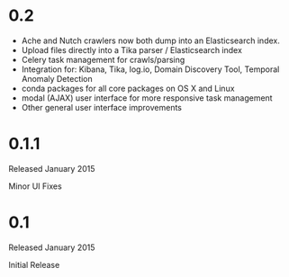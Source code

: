 # 0.2

* Ache and Nutch crawlers now both dump into an Elasticsearch index.
* Upload files directly into a Tika parser / Elasticsearch index
* Celery task management for crawls/parsing
* Integration for: Kibana, Tika, log.io, Domain Discovery Tool, Temporal Anomaly Detection
* conda packages for all core packages on OS X and Linux
* modal (AJAX) user interface for more responsive task management
* Other general user interface improvements

# 0.1.1

Released January 2015

Minor UI Fixes

# 0.1

Released January 2015

Initial Release
